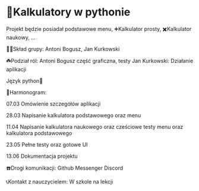 # 🧮Kalkulatory w pythonie



Projekt będzie posiadał podstawowe menu,
➕Kalkulator prosty,
✖️Kalkulator naukowy,
...



💁‍♂️Skład grupy: Antoni Bogusz, Jan Kurkowski

☘️Podział ról:
Antoni Bogusz część graficzna, testy
Jan Kurkowski: Działanie aplikacji

Język python🐉

📅Harmonogram: 

07.03 Omówienie szczegółów aplikacji

28.03 Napisanie kalkulatora podstawowego oraz menu

11.04 Napisanie kalkulatora naukowego oraz cześciowe testy menu oraz kalkulatora podstawowego

23.05 Pełne testy oraz gotowe UI

13.06 Dokumentacja projektu

☎️Drogi komunikacji: 
Github
Messenger
Discord

📞Kontakt z nauczycielem:
W szkole na lekcji
